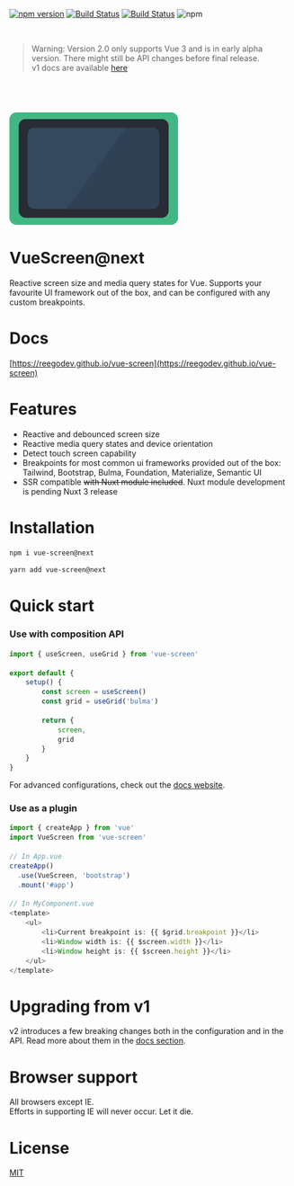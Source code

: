 [![npm version](https://img.shields.io/npm/v/vue-screen/next)](https://www.npmjs.com/package/vue-screen)
[![Build Status](https://github.com/reegodev/vue-screen/workflows/Node.js%20CI/badge.svg)](https://github.com/reegodev/vue-screen/actions)
[![Build Status](https://img.shields.io/badge/vue-3.x.x-brightgreen.svg)](https://img.shields.io/badge/vue-3.x-brightgreen.svg)
![npm](https://img.shields.io/npm/dm/vue-screen)

<br>

> Warning: Version 2.0 only supports Vue 3 and is in early alpha version. There might still be API changes before final release.<br> v1 docs are available [here](https://github.com/reegodev/vue-screen/tree/v1.5.3#vuescreen)

<br>

<img src="/packages/docs/src/public/logo.svg" alt="VueScreen logo" width="300" style="margin-top: 40px" />

# VueScreen@next
Reactive screen size and media query states for Vue. Supports your favourite UI framework out of the box, and can be configured with any custom breakpoints.

# Docs

[https://reegodev.github.io/vue-screen](https://reegodev.github.io/vue-screen)

# Features
- Reactive and debounced screen size<br>
- Reactive media query states and device orientation<br>
- Detect touch screen capability<br>
- Breakpoints for most common ui frameworks provided out of the box: Tailwind, Bootstrap, Bulma, Foundation, Materialize, Semantic UI<br>
- SSR compatible <s>with Nuxt module included</s>. Nuxt module development is pending Nuxt 3 release <br>

# Installation

```bash
npm i vue-screen@next
```

```bash
yarn add vue-screen@next
```

# Quick start

### Use with composition API
```js
import { useScreen, useGrid } from 'vue-screen'

export default {
    setup() {
        const screen = useScreen()
        const grid = useGrid('bulma')

        return {
            screen,
            grid
        }
    }
}
```
For advanced configurations, check out the [docs website](https://reegodev.github.io/vue-screen/).

### Use as a plugin
```js
import { createApp } from 'vue'
import VueScreen from 'vue-screen'

// In App.vue
createApp()
  .use(VueScreen, 'bootstrap')
  .mount('#app')

// In MyComponent.vue
<template>
    <ul>
        <li>Current breakpoint is: {{ $grid.breakpoint }}</li>
        <li>Window width is: {{ $screen.width }}</li>
        <li>Window height is: {{ $screen.height }}</li>
    </ul>
</template>
```

# Upgrading from v1

v2 introduces a few breaking changes both in the configuration and in the API.
Read more about them in the [docs section](https://reegodev.github.io/vue-screen/guide/upgrading).

# Browser support

All browsers except IE.
<br>Efforts in supporting IE will never occur. Let it die.

# License

[MIT](/LICENSE)

